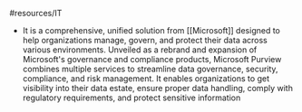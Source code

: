 #resources/IT 

- It is a comprehensive, unified solution from [[Microsoft]] designed to help organizations manage, govern, and protect their data across various environments. Unveiled as a rebrand and expansion of Microsoft's governance and compliance products, Microsoft Purview combines multiple services to streamline data governance, security, compliance, and risk management. It enables organizations to get visibility into their data estate, ensure proper data handling, comply with regulatory requirements, and protect sensitive information